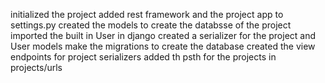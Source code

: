 initialized the project
added rest framework and the project app to settings.py
created the models to create the databsse of the project
imported the built in User in django 
created a serializer for the project and User models 
make the migrations to create the database
created the view endpoints for project serializers
added th psth for the projects in projects/urls